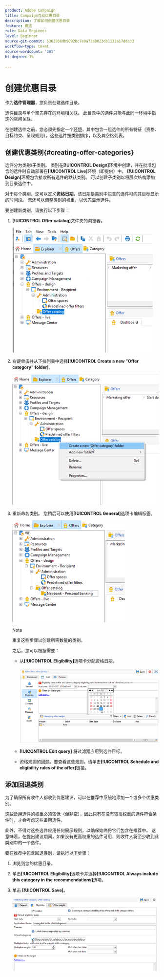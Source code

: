 ```yaml
---
product: Adobe Campaign
title: Campaign互动优惠目录
description: 了解如何创建优惠目录
feature: 概述
role: Data Engineer
level: Beginner
source-git-commit: 5363950db5092bc7e0a72a0823db1132a17dda33
workflow-type: tm+mt
source-wordcount: '381'
ht-degree: 1%

---
```


# 创建优惠目录

作为&#x200B;**选件管理器**，您负责创建选件目录。

选件目录与单个预先存在的环境相关联。 此目录中的选件只能与此同一环境中指定的空间关联。

在创建选件之前，您必须先指定一个[环境](interaction-env.md)，其中包含一组选件的所有特征（资格、目标约束、呈现规则），这些选件按类别排序，以及其空格列表。

## 创建优惠类别{#creating-offer-categories}

选件分为类别/子类别。 类别在&#x200B;**[!UICONTROL Design]**&#x200B;环境中创建，并在批准包含的选件时自动部署在&#x200B;**[!UICONTROL Live]**&#x200B;环境（即提供）中。 **[!UICONTROL Design]**&#x200B;环境包含接收所有选件的默认类别。 可以创建子类别以将层次结构添加到目录选件中。

对于每个类别，您可以定义&#x200B;**资格日期**，该日期是类别中包含的选件可向其目标显示的时间段。 您还可以调整类别的权重，以优先显示选件。

要创建新类别，请执行以下步骤：

1. **[!UICONTROL Offer catalog]**&#x200B;文件夹的浏览器。

   ![](assets/offer_cat_create_001.png)

1. 右键单击并从下拉列表中选择&#x200B;**[!UICONTROL Create a new "Offer category" folder]**。

   ![](assets/offer_cat_create_002.png)

1. 重新命名类别。 您稍后可以使用&#x200B;**[!UICONTROL General]**&#x200B;选项卡编辑标签。

   ![](assets/offer_cat_create_003.png)

   >[!NOTE]
   >
   >重复这些步骤以创建所需数量的类别。

   之后，您可以根据需要：

   * 从&#x200B;**[!UICONTROL Eligibility]**&#x200B;选项卡分配资格日期。

      ![](assets/offer_cat_create_004.png)

   * **[!UICONTROL Edit query]** 将过滤器应用到选件目标。

   * 资格规则的回顾。要查看这些规则，请单击&#x200B;**[!UICONTROL Schedule and eligibility rules of the offer]**&#x200B;链接。

## 添加回退类别

为了确保所有收件人都收到优惠建议，可以在推荐中系统地添加一个或多个优惠类别。

这些备用选件的权重必须较低（但非空），因此只有在没有较高权重的选件符合条件时，才会考虑这些备用选件。

此外，不得对这些选件应用任何展示规则，以确保始终将它们包含在推荐中。 这意味着，在提出建议期间，如果没有更高权重的选件可用，则收件人将至少收到此类别中的一个选件。

要在推荐中包含回退类别，请执行以下步骤：

1. 浏览到您的优惠目录。
1. 单击&#x200B;**[!UICONTROL Eligibility]**&#x200B;选项卡并选择&#x200B;**[!UICONTROL Always include this category in the recommendations]**&#x200B;选项。
1. 单击 **[!UICONTROL Save]**。

   ![](assets/offer_cat_default_001.png)

